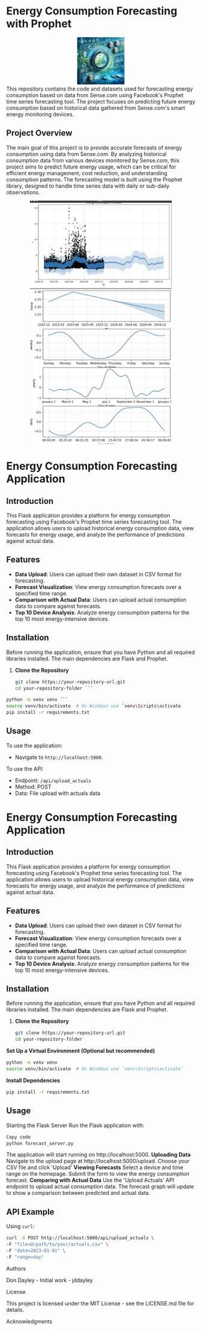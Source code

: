 # Energy Consumption Forecasting with Prophet
<div align="center">
<img src="img/Electric_Forecast.png" width="25%" >
</div>
This repository contains the code and datasets used for forecasting energy consumption based on data from Sense.com using Facebook's Prophet time series forecasting tool. The project focuses on predicting future energy consumption based on historical data gathered from Sense.com's smart energy monitoring devices.

## Project Overview

The main goal of this project is to provide accurate forecasts of energy consumption using data from Sense.com. By analyzing historical consumption data from various devices monitored by Sense.com, this project aims to predict future energy usage, which can be critical for efficient energy management, cost reduction, and understanding consumption patterns. The forecasting model is built using the Prophet library, designed to handle time series data with daily or sub-daily observations.

<div align="center">
<img src="img/screenshot.png" width="75%" >
  <img src="img/screenshot_2.png" width="75%" >
</div>

# Energy Consumption Forecasting Application

## Introduction

This Flask application provides a platform for energy consumption forecasting using Facebook's Prophet time series forecasting tool. The application allows users to upload historical energy consumption data, view forecasts for energy usage, and analyze the performance of predictions against actual data.

## Features

- **Data Upload**: Users can upload their own dataset in CSV format for forecasting.
- **Forecast Visualization**: View energy consumption forecasts over a specified time range.
- **Comparison with Actual Data**: Users can upload actual consumption data to compare against forecasts.
- **Top 10 Device Analysis**: Analyze energy consumption patterns for the top 10 most energy-intensive devices.

## Installation

Before running the application, ensure that you have Python and all required libraries installed. The main dependencies are Flask and Prophet.

1. **Clone the Repository**

   ```bash
   git clone https://your-repository-url.git
   cd your-repository-folder ```
 ```bash
 python -m venv venv ```
 source venv/bin/activate  # On Windows use `venv\Scripts\activate
 pip install -r requirements.txt
```
## Usage
To use the application:
 - Navigate to `http://localhost:5000`.

To use the API:
- Endpoint: `/api/upload_actuals`
- Method: POST
- Data: File upload with actuals data

# Energy Consumption Forecasting Application

## Introduction

This Flask application provides a platform for energy consumption forecasting using Facebook's Prophet time series forecasting tool. The application allows users to upload historical energy consumption data, view forecasts for energy usage, and analyze the performance of predictions against actual data.

## Features

- **Data Upload**: Users can upload their own dataset in CSV format for forecasting.
- **Forecast Visualization**: View energy consumption forecasts over a specified time range.
- **Comparison with Actual Data**: Users can upload actual consumption data to compare against forecasts.
- **Top 10 Device Analysis**: Analyze energy consumption patterns for the top 10 most energy-intensive devices.

## Installation

Before running the application, ensure that you have Python and all required libraries installed. The main dependencies are Flask and Prophet.

1. **Clone the Repository**

   ```bash
   git clone https://your-repository-url.git
   cd your-repository-folder
   ```
**Set Up a Virtual Environment (Optional but recommended)**
```bash
python -m venv venv
source venv/bin/activate  # On Windows use `venv\Scripts\activate`
```
**Install Dependencies**
```bash
pip install -r requirements.txt
```

## Usage

Starting the Flask Server
Run the Flask application with:

```bash
Copy code
python forecast_server.py
```

The application will start running on http://localhost:5000.
**Uploading Data**
Navigate to the upload page at http://localhost:5000/upload.
Choose your CSV file and click 'Upload'
**Viewing Forecasts**
Select a device and time range on the homepage.
Submit the form to view the energy consumption forecast.
**Comparing with Actual Data**
Use the 'Upload Actuals' API endpoint to upload actual consumption data.
The forecast graph will update to show a comparison between predicted and actual data.

## API Example
Using `curl`:
```bash
curl -X POST http://localhost:5000/api/upload_actuals \
-F "file=@/path/to/your/actuals.csv" \
-F "date=2023-01-01" \
-F "range=day"
```



Authors

Don Dayley - Initial work - jddayley


License

This project is licensed under the MIT License - see the LICENSE.md file for details.

Acknowledgments

